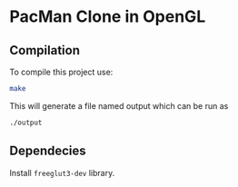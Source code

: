 # PacMan Clone in OpenGL

## Compilation

To compile this project use:

```bash
make 
```

This will generate a file named output which can be run as

```bash
./output
```

## Dependecies

Install ```freeglut3-dev``` library.
